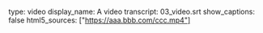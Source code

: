 type: video
display_name: A video
transcript: 03_video.srt
show_captions: false
html5_sources: ["https://aaa.bbb.com/ccc.mp4"]

